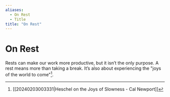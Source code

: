 ```yaml
---
aliases:
  - On Rest
  - Title
title: "On Rest"
---
```


# On Rest

Rests can make our work more productive, but it isn’t the only purpose. A rest means more than taking a break. It’s also about experiencing the "joys of the world to come"[^1].

[^1]: [[20240203003331|Heschel on the Joys of Slowness - Cal Newport]]